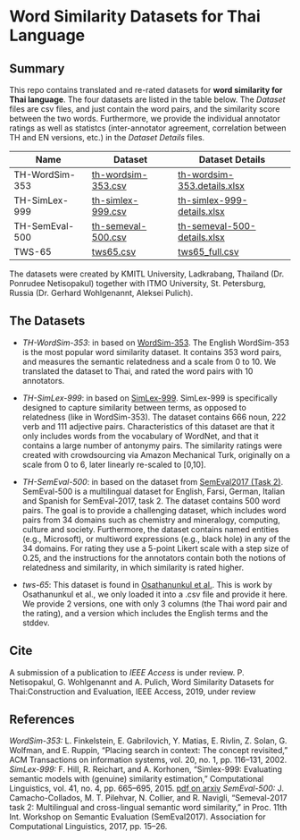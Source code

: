 
# Word Similarity Datasets for Thai Language

## Summary

This repo contains translated and re-rated datasets for **word similarity for Thai language**.
The four datasets are listed in the table below. The *Dataset* files are csv files, and just contain
the word pairs, and the similarity score between the two words.
Furthermore, we provide the individual annotator ratings as well as statistcs (inter-annotator agreement,
correlation between TH and EN versions, etc.) in the *Dataset Details* files.   


|Name            | Dataset       | Dataset Details |
|----------------| ------------- | ------------- |
|TH-WordSim-353  | [th-wordsim-353.csv](th-wordsim-353.csv)  | [th-wordsim-353.details.xlsx](th-wordsim-353.details.xlsx)|
|TH-SimLex-999   | [th-simlex-999.csv](th-simlex-999.csv)    | [th-simlex-999-details.xlsx](th-simlex-999-details.xlsx)  |
|TH-SemEval-500  | [th-semeval-500.csv](th-semeval-500.csv)  | [th-semeval-500-details.xlsx](th-semeval-500-details.xlsx)|  
|TWS-65          | [tws65.csv](tws65.csv)                    | [tws65_full.csv](tws65_full.csv)                          |  

The datasets were created by KMITL University, Ladkrabang, Thailand (Dr. Ponrudee Netisopakul) together with ITMO University, St. Petersburg, Russia (Dr. Gerhard Wohlgenannt,
Aleksei Pulich). 

## The Datasets
* *TH-WordSim-353*: in based on [WordSim-353](http://www.cs.technion.ac.il/~gabr/resources/data/wordsim353/).
    The English WordSim-353 is the most popular word similarity dataset. It contains 353 word pairs, and measures the semantic relatedness and a scale from 0 to 10. 
    We translated the dataset to Thai, and rated the word pairs with 10 annotators. 

* *TH-SimLex-999*: in based on [SimLex-999](https://fh295.github.io/simlex.html).
    SimLex-999 is specifically designed to capture similarity between terms, as opposed to relatedness (like in WordSim-353).
    The dataset contains 666 noun, 222 verb and 111 adjective pairs. Characteristics of this dataset are that it only includes words from the vocabulary of WordNet, 
    and that it contains a large number of antonymy pairs. The similarity ratings were created with crowdsourcing via Amazon Mechanical Turk, 
    originally on a scale from 0 to 6, later linearly re-scaled to [0,10]. 

* *TH-SemEval-500*: in based on the dataset from [SemEval2017 (Task 2)](http://alt.qcri.org/semeval2017/task2/).
    SemEval-500 is a multilingual dataset for English, Farsi, German, Italian and Spanish for SemEval-2017, task 2.
    The dataset contains 500 word pairs. The goal is to provide a challenging dataset, which includes word pairs from 34 domains such as 
    chemistry and mineralogy, computing, culture and society.
    Furthermore, the dataset contains named entities (e.g., Microsoft), or multiword expressions (e.g., black hole) in any of the 34 domains.
    For rating they use a 5-point Likert scale with a step size of 0.25, and the instructions for the annotators contain both the notions of relatedness and similarity, 
    in which similarity is rated higher.


* *tws-65*: This dataset is found in [Osathanunkul et al.](https://link.springer.com/chapter/10.1007/978-3-642-22000-5_56). 
    This is work by Osathanunkul et al., we only loaded it into a .csv file and provide it here. 
    We provide 2 versions, one with only 3 columns (the Thai word pair and the rating), 
    and a version which includes the English terms and the stddev.

## Cite

A submission of a publication to *IEEE Access* is under review. 
    P. Netisopakul, G. Wohlgenannt and A. Pulich, Word Similarity Datasets for Thai:Construction and Evaluation, IEEE Access, 2019, under review 


##  References
*WordSim-353:* L. Finkelstein, E. Gabrilovich, Y. Matias, E. Rivlin, Z. Solan, G. Wolfman, and E. Ruppin, “Placing search in context: The concept revisited,” ACM Transactions on information systems, vol. 20, no. 1, pp. 116–131, 2002.
*SimLex-999:* F. Hill, R. Reichart, and A. Korhonen, “Simlex-999: Evaluating semantic models with (genuine) similarity estimation,” Computational Linguistics, vol. 41, no. 4, pp. 665–695, 2015.
    [pdf on arxiv](https://arxiv.org/abs/1408.3456v1)
*SemEval-500:* J. Camacho-Collados, M. T. Pilehvar, N. Collier, and R. Navigli, “Semeval-2017 task 2: Multilingual and cross-lingual semantic word similarity,” in Proc. 11th Int. Workshop on Semantic Evaluation (SemEval2017). Association for Computational Linguistics, 2017, pp. 15–26.

